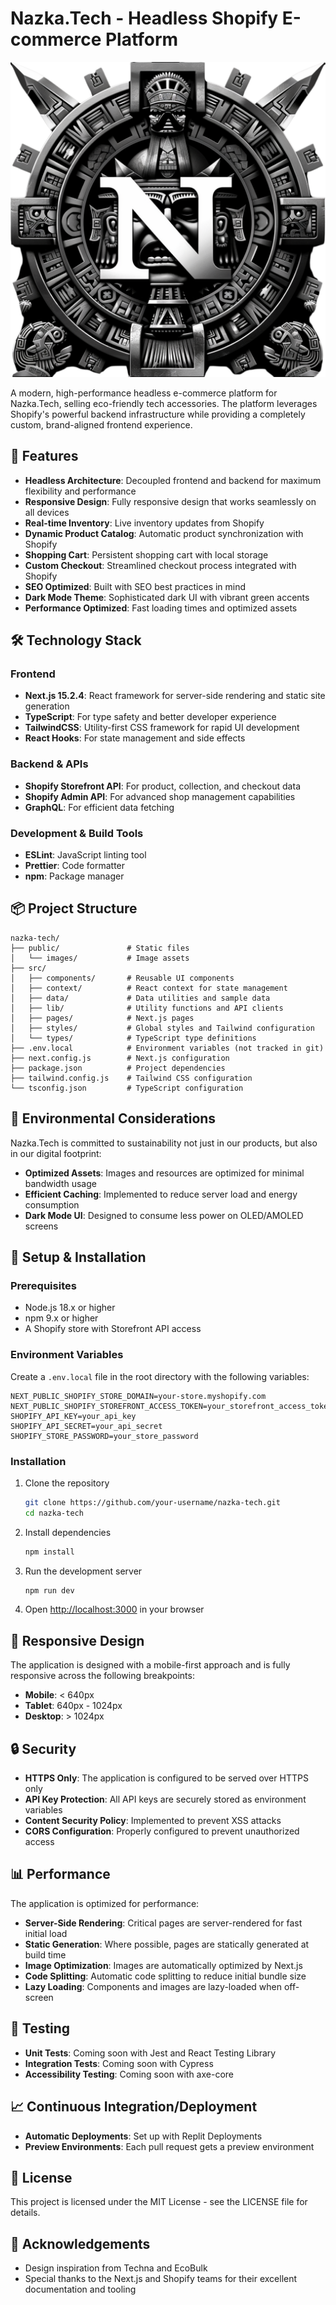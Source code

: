 # Nazka.Tech - Headless Shopify E-commerce Platform

![Nazka.Tech Logo](public/images/nazka-logo.png)

A modern, high-performance headless e-commerce platform for Nazka.Tech, selling eco-friendly tech accessories. The platform leverages Shopify's powerful backend infrastructure while providing a completely custom, brand-aligned frontend experience.

## 🚀 Features

- **Headless Architecture**: Decoupled frontend and backend for maximum flexibility and performance
- **Responsive Design**: Fully responsive design that works seamlessly on all devices
- **Real-time Inventory**: Live inventory updates from Shopify
- **Dynamic Product Catalog**: Automatic product synchronization with Shopify
- **Shopping Cart**: Persistent shopping cart with local storage
- **Custom Checkout**: Streamlined checkout process integrated with Shopify
- **SEO Optimized**: Built with SEO best practices in mind
- **Dark Mode Theme**: Sophisticated dark UI with vibrant green accents
- **Performance Optimized**: Fast loading times and optimized assets

## 🛠️ Technology Stack

### Frontend
- **Next.js 15.2.4**: React framework for server-side rendering and static site generation
- **TypeScript**: For type safety and better developer experience
- **TailwindCSS**: Utility-first CSS framework for rapid UI development
- **React Hooks**: For state management and side effects

### Backend & APIs
- **Shopify Storefront API**: For product, collection, and checkout data
- **Shopify Admin API**: For advanced shop management capabilities
- **GraphQL**: For efficient data fetching

### Development & Build Tools
- **ESLint**: JavaScript linting tool
- **Prettier**: Code formatter
- **npm**: Package manager

## 📦 Project Structure

```
nazka-tech/
├── public/               # Static files
│   └── images/           # Image assets
├── src/
│   ├── components/       # Reusable UI components
│   ├── context/          # React context for state management
│   ├── data/             # Data utilities and sample data
│   ├── lib/              # Utility functions and API clients
│   ├── pages/            # Next.js pages
│   ├── styles/           # Global styles and Tailwind configuration
│   └── types/            # TypeScript type definitions
├── .env.local            # Environment variables (not tracked in git)
├── next.config.js        # Next.js configuration
├── package.json          # Project dependencies
├── tailwind.config.js    # Tailwind CSS configuration
└── tsconfig.json         # TypeScript configuration
```

## 🌱 Environmental Considerations

Nazka.Tech is committed to sustainability not just in our products, but also in our digital footprint:

- **Optimized Assets**: Images and resources are optimized for minimal bandwidth usage
- **Efficient Caching**: Implemented to reduce server load and energy consumption
- **Dark Mode UI**: Designed to consume less power on OLED/AMOLED screens

## 🔧 Setup & Installation

### Prerequisites
- Node.js 18.x or higher
- npm 9.x or higher
- A Shopify store with Storefront API access

### Environment Variables
Create a `.env.local` file in the root directory with the following variables:

```
NEXT_PUBLIC_SHOPIFY_STORE_DOMAIN=your-store.myshopify.com
NEXT_PUBLIC_SHOPIFY_STOREFRONT_ACCESS_TOKEN=your_storefront_access_token
SHOPIFY_API_KEY=your_api_key
SHOPIFY_API_SECRET=your_api_secret
SHOPIFY_STORE_PASSWORD=your_store_password
```

### Installation

1. Clone the repository
   ```bash
   git clone https://github.com/your-username/nazka-tech.git
   cd nazka-tech
   ```

2. Install dependencies
   ```bash
   npm install
   ```

3. Run the development server
   ```bash
   npm run dev
   ```

4. Open [http://localhost:3000](http://localhost:3000) in your browser

## 📱 Responsive Design

The application is designed with a mobile-first approach and is fully responsive across the following breakpoints:

- **Mobile**: < 640px
- **Tablet**: 640px - 1024px
- **Desktop**: > 1024px

## 🔒 Security

- **HTTPS Only**: The application is configured to be served over HTTPS only
- **API Key Protection**: All API keys are securely stored as environment variables
- **Content Security Policy**: Implemented to prevent XSS attacks
- **CORS Configuration**: Properly configured to prevent unauthorized access

## 📊 Performance

The application is optimized for performance:

- **Server-Side Rendering**: Critical pages are server-rendered for fast initial load
- **Static Generation**: Where possible, pages are statically generated at build time
- **Image Optimization**: Images are automatically optimized by Next.js
- **Code Splitting**: Automatic code splitting to reduce initial bundle size
- **Lazy Loading**: Components and images are lazy-loaded when off-screen

## 🧪 Testing

- **Unit Tests**: Coming soon with Jest and React Testing Library
- **Integration Tests**: Coming soon with Cypress
- **Accessibility Testing**: Coming soon with axe-core

## 📈 Continuous Integration/Deployment

- **Automatic Deployments**: Set up with Replit Deployments
- **Preview Environments**: Each pull request gets a preview environment

## 📄 License

This project is licensed under the MIT License - see the LICENSE file for details.

## 🙏 Acknowledgements

- Design inspiration from Techna and EcoBulk
- Special thanks to the Next.js and Shopify teams for their excellent documentation and tooling